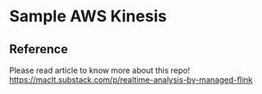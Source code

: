 # Sample AWS Kinesis

## Reference
Please read article to know more about this repo!  
https://maclt.substack.com/p/realtime-analysis-by-managed-flink
